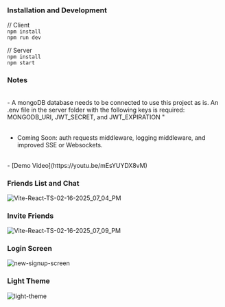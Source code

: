 ### Installation and Development
// Client
<br/>`npm install`
<br/>`npm run dev`

// Server
<br/>`npm install`
<br/>`npm start`

### Notes
<br> - A mongoDB database needs to be connected to use this project as is. An .env file in the server folder with the following keys is required:
MONGODB_URI, JWT_SECRET, and JWT_EXPIRATION
"<br/>
<br>
- Coming Soon: auth requests middleware, logging middleware, and  improved SSE or Websockets.
<br/>
- [Demo Video](https://youtu.be/mEsYUYDX8vM)
  
### Friends List and Chat
![Vite-React-TS-02-16-2025_07_04_PM](https://github.com/user-attachments/assets/cf701d83-cea5-4475-a957-8f7521141339)
### Invite Friends
![Vite-React-TS-02-16-2025_07_09_PM](https://github.com/user-attachments/assets/be4d376b-47c1-4eae-a6f8-a93b388d7971)
### Login Screen
![new-signup-screen](https://github.com/user-attachments/assets/0e0b44ca-c163-4580-bf0e-ef02276a6b65)
### Light Theme
![light-theme](https://github.com/user-attachments/assets/bf5602fb-b747-4452-9ce5-7b8dafeb8fa7)
